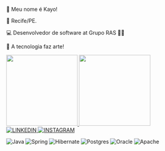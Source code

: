 👋 Meu nome é Kayo!

📍 Recife/PE.

💻 Desenvolvedor de software at Grupo RAS 🧡💙

🚀 A tecnologia faz arte!

<a href="https://github.com/KayoLeanndro">
<img height="190em" src="https://github-readme-stats.vercel.app/api?username=KayoLeanndro&show_icons=true&theme=vision-friendly-dark&include_all_commits=true&count_private=true"/>
<img height="190em" src="https://github-readme-stats.vercel.app/api/top-langs/?username=KayoLeanndro&layout=compact&langs_count=20&theme=vision-friendly-dark"/>
</a>

<br>

<a href="https://www.linkedin.com/in/kayo-leanndro-33618a228/">
<img alt="LINKEDIN" src="https://img.shields.io/badge/LinkedIn-0077B5?style=for-the-badge&logo=linkedin&logoColor=white"/>
</a>
<a href="https://www.instagram.com/kayo.leanndro/">
<img alt="INSTAGRAM" src="https://img.shields.io/badge/Instagram-E4405F?style=for-the-badge&logo=instagram&logoColor=white"/>
</a>



![Java](https://img.shields.io/badge/java-%23ED8B00.svg?style=for-the-badge&logo=openjdk&logoColor=white)
![Spring](https://img.shields.io/badge/spring-%236DB33F.svg?style=for-the-badge&logo=spring&logoColor=white)
![Hibernate](https://img.shields.io/badge/Hibernate-59666C?style=for-the-badge&logo=Hibernate&logoColor=white)
![Postgres](https://img.shields.io/badge/postgres-%23316192.svg?style=for-the-badge&logo=postgresql&logoColor=white)
![Oracle](https://img.shields.io/badge/Oracle-F80000?style=for-the-badge&logo=oracle&logoColor=white)
![Apache](https://img.shields.io/badge/apache-%23D42029.svg?style=for-the-badge&logo=apache&logoColor=white)

